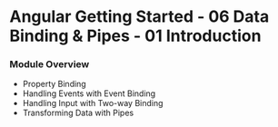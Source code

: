 # Angular Getting Started - 06 Data Binding & Pipes - 01 Introduction


### Module Overview
- Property Binding
- Handling Events with Event Binding
- Handling Input with Two-way Binding
- Transforming Data with Pipes